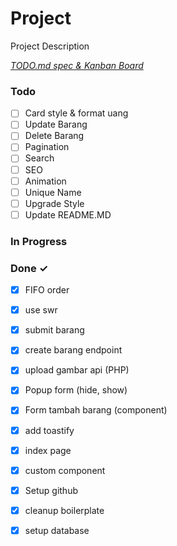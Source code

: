 # Project

Project Description

<em>[TODO.md spec & Kanban Board](https://bit.ly/3fCwKfM)</em>

### Todo

- [ ] Card style & format uang  
- [ ] Update Barang  
- [ ] Delete Barang  
- [ ] Pagination  
- [ ] Search  
- [ ] SEO  
- [ ] Animation  
- [ ] Unique Name  
- [ ] Upgrade Style  
- [ ] Update README.MD  

### In Progress


### Done ✓

- [x] FIFO order  
- [x] use swr  
- [x] submit barang  
- [x] create barang endpoint  
- [x] upload gambar api (PHP)  
- [x] Popup form (hide, show)  
- [x] Form tambah barang (component)  
- [x] add toastify  
- [x] index page  
- [x] custom component  
- [x] Setup github  
- [x] cleanup boilerplate  
- [x] setup database  

